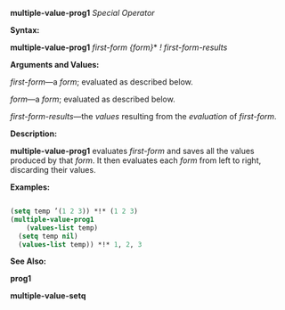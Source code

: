 **multiple-value-prog1** *Special Operator* 



**Syntax:** 



**multiple-value-prog1** *first-form \{form\}*\* *! first-form-results* 



**Arguments and Values:** 



*first-form*—a *form*; evaluated as described below. 



*form*—a *form*; evaluated as described below. 



*first-form-results*—the *values* resulting from the *evaluation* of *first-form*. 



**Description:** 



**multiple-value-prog1** evaluates *first-form* and saves all the values produced by that *form*. It then evaluates each *form* from left to right, discarding their values. 



**Examples:**
```lisp

(setq temp ’(1 2 3)) *!* (1 2 3) 
(multiple-value-prog1 
    (values-list temp) 
  (setq temp nil) 
  (values-list temp)) *!* 1, 2, 3 

```
**See Also:** 



**prog1** 







 



 



**multiple-value-setq** 




